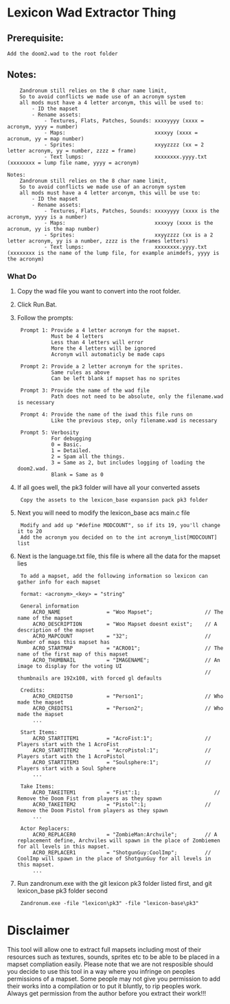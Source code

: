 # Lexicon Wad Extractor Thing


## Prerequisite:
    Add the doom2.wad to the root folder

## Notes:
        Zandronum still relies on the 8 char name limit,
        So to avoid conflicts we made use of an acronym system
        all mods must have a 4 letter arconym, this will be used to:
            - ID the mapset
            - Rename assets:
                - Textures, Flats, Patches, Sounds: xxxxyyyy (xxxx = acronym, yyyy = number)
                - Maps:                             xxxxyy (xxxx = acronum, yy = map number)
                - Sprites:                          xxyyzzzz (xx = 2 letter acronym, yy = number, zzzz = frame)
                - Text lumps:                       xxxxxxxx.yyyy.txt (xxxxxxxx = lump file name, yyyy = acronym)

    Notes:
        Zandronum still relies on the 8 char name limit,
        So to avoid conflicts we made use of an acronym system
        all mods must have a 4 letter arconym, this will be use to:
            - ID the mapset
            - Rename assets:
                - Textures, Flats, Patches, Sounds: xxxxyyyy (xxxx is the acronym, yyyy is a number)
                - Maps:                             xxxxyy (xxxx is the acronum, yy is the map number)
                - Sprites:                          xxyyzzzz (xx is a 2 letter acronym, yy is a number, zzzz is the frames letters)
                - Text lumps:                       xxxxxxxx.yyyy.txt (xxxxxxxx is the name of the lump file, for example animdefs, yyyy is the acronym)




### What Do
1) Copy the wad file you want to convert into the root folder.
2) Click Run.Bat.
3) Follow the prompts:

        Prompt 1: Provide a 4 letter acronym for the mapset.
                  Must be 4 letters
                  Less than 4 letters will error
                  More the 4 letters will be ignored
                  Acronym will automaticly be made caps

        Prompt 2: Provide a 2 letter acronym for the sprites.
                  Same rules as above
                  Can be left blank if mapset has no sprites

        Prompt 3: Provide the name of the wad file
                  Path does not need to be absolute, only the filename.wad is necessary

        Prompt 4: Provide the name of the iwad this file runs on
                  Like the previous step, only filename.wad is necessary

        Prompt 5: Verbosity
                  For debugging
                  0 = Basic.
                  1 = Detailed.
                  2 = Spam all the things.
                  3 = Same as 2, but includes logging of loading the doom2.wad.
                  Blank = Same as 0

4) If all goes well, the pk3 folder will have all your converted assets

        Copy the assets to the lexicon_base expansion pack pk3 folder

5) Next you will need to modify the lexicon_base acs main.c file

        Modify and add up "#define MODCOUNT", so if its 19, you'll change it to 20
        Add the acronym you decided on to the int acronym_list[MODCOUNT] list

6) Next is the language.txt file, this file is where all the data for the mapset lies

        To add a mapset, add the following information so lexicon can gather info for each mapset

        format: <acronym>_<key> = "string"

        General information
            ACRO_NAME               = "Woo Mapset";                 // The name of the mapset
            ACRO_DESCRIPTION        = "Woo Mapset doesnt exist";    // A description of the mapset
            ACRO_MAPCOUNT           = "32";                         // Number of maps this mapset has
            ACRO_STARTMAP           = "ACRO01";                     // The name of the first map of this mapset
            ACRO_THUMBNAIL          = "IMAGENAME";                  // An image to display for the voting UI
                                                                    // thumbnails are 192x108, with forced gl defaults

        Credits:
            ACRO_CREDITS0           = "Person1";                    // Who made the mapset
            ACRO_CREDITS1           = "Person2";                    // Who made the mapset
            ...

        Start Items:
            ACRO_STARTITEM1         = "AcroFist:1";                 // Players start with the 1 AcroFist
            ACRO_STARTITEM2         = "AcroPistol:1";               // Players start with the 1 AcroPistol
            ACRO_STARTITEM3         = "Soulsphere:1";               // Players start with a Soul Sphere
            ...

        Take Items:
            ACRO_TAKEITEM1          = "Fist":1;                        // Remove the Doom Fist from players as they spawn
            ACRO_TAKEITEM2          = "Pistol":1;                   // Remove the Doom Pistol from players as they spawn
            ...

        Actor Replacers:
            ACRO_REPLACER0          = "ZombieMan:Archvile";         // A replacement define, Archviles will spawn in the place of Zombiemen for all levels in this mapset.
            ACRO_REPLACER1          = "ShotgunGuy:CoolImp";         // CoolImp will spawn in the place of ShotgunGuy for all levels in this mapset.
            ...

6) Run zandronum.exe with the git lexicon pk3 folder listed first, and git lexicon_base pk3 folder second

        Zandronum.exe -file "lexicon\pk3" -file "lexicon-base\pk3"

# Disclaimer
This tool will allow one to extract full mapsets including most of their resources such as textures, sounds, sprites etc to be able to be placed in a mapset compliation easily. Please note that we are not resposible should you decide to use this tool in a way where you infringe on peoples permissions of a mapset. Some people may not give you permission to add their works into a compilation or to put it bluntly, to rip peoples work. Always get permission from the author before you extract their work!!!
